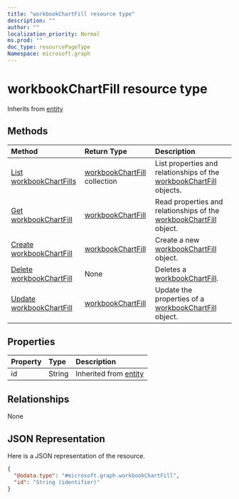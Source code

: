```yaml
---
title: "workbookChartFill resource type"
description: ""
author: ""
localization_priority: Normal
ms.prod: ""
doc_type: resourcePageType
Namespace: microsoft.graph
---
```



# workbookChartFill resource type




Inherits from [entity](../resources/entity.md)

## Methods
|Method|Return Type|Description|
|:---|:---|:---|
|[List workbookChartFills](../api/workbookchartfill-list.md)|[workbookChartFill](../resources/workbookChartFill.md) collection|List properties and relationships of the [workbookChartFill](../resources/workbookchartfill.md) objects.|
|[Get workbookChartFill](../api/workbookchartfill-get.md)|[workbookChartFill](../resources/workbookChartFill.md)|Read properties and relationships of the [workbookChartFill](../resources/workbookchartfill.md) object.|
|[Create workbookChartFill](../api/workbookchartfill-create.md)|[workbookChartFill](../resources/workbookChartFill.md)|Create a new [workbookChartFill](../resources/workbookchartfill.md) object.|
|[Delete workbookChartFill](../api/workbookchartfill-delete.md)|None|Deletes a [workbookChartFill](../resources/workbookchartfill.md).|
|[Update workbookChartFill](../api/workbookchartfill-update.md)|[workbookChartFill](../resources/workbookChartFill.md)|Update the properties of a [workbookChartFill](../resources/workbookchartfill.md) object.|

## Properties
|Property|Type|Description|
|:---|:---|:---|
|id|String| Inherited from [entity](../resources/entity.md)|

## Relationships
None

## JSON Representation
Here is a JSON representation of the resource.
<!-- {
  "blockType": "resource",
  "keyProperty": "id",
  "@odata.type": "microsoft.graph.workbookChartFill",
  "baseType": "microsoft.graph.entity",
  "openType": false
}
-->
``` json
{
  "@odata.type": "#microsoft.graph.workbookChartFill",
  "id": "String (identifier)"
}
```

